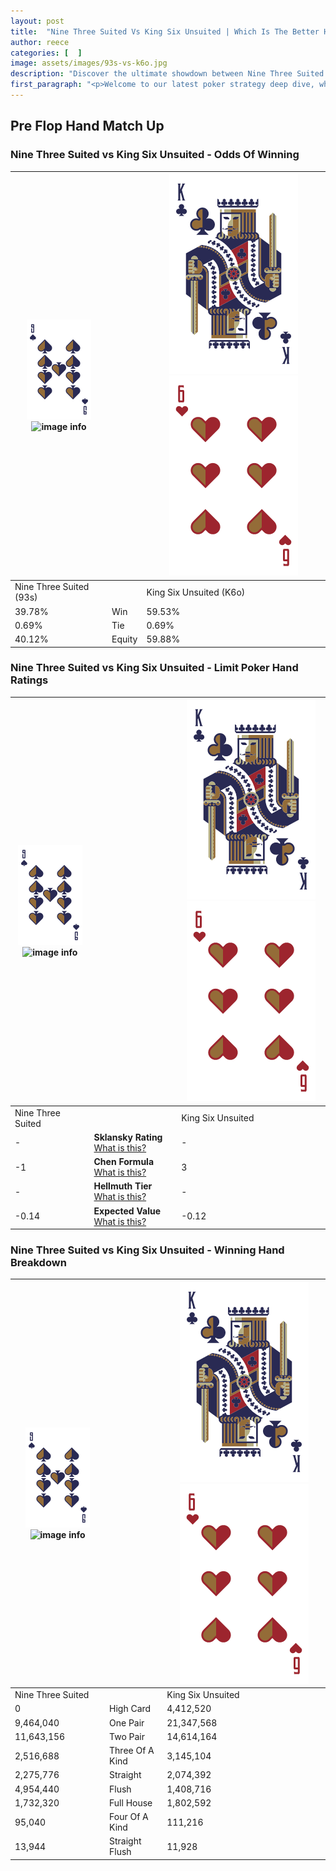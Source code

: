 ```yaml
---
layout: post
title:  "Nine Three Suited Vs King Six Unsuited | Which Is The Better Hand In Poker? A Complete Guide"
author: reece
categories: [  ]
image: assets/images/93s-vs-k6o.jpg
description: "Discover the ultimate showdown between Nine Three Suited and King Six Unsuited in poker! Uncover the odds, strategies, and scenarios where one hand triumphs over the other. Get ready to up your poker game with this thrilling analysis."
first_paragraph: "<p>Welcome to our latest poker strategy deep dive, where we're pitting two distinct hands against each other in a high-stakes showdown: Nine Three Suited vs King Six Unsuited.</p><p>In the dynamic world of poker, every decision counts, and knowing which hand holds the upper hand is key to your success at the table.</p><p>In this article, we'll dissect these two hands, explore the scenarios where one dominates the other, and equip you with the knowledge to make strategic choices that can tip the odds in your favor.</p><p>Get ready to unravel the intriguing dynamics of these poker hands and elevate your game to new heights.</p>"
---
```




[comment]: # (sp0)

## Pre Flop Hand Match Up

<div class="table hand-ratings" markdown="1"> 



### Nine Three Suited vs King Six Unsuited - Odds Of Winning


    
| ![image info](assets/images/hand1/9.png) ![image info](assets/images/hand1/3s.png) |  | ![image info](assets/images/hand2/K.png) ![image info](assets/images/hand2/6o.png) |
| -------- | -------- | -------- |
| Nine Three Suited (93s) |  | King Six Unsuited (K6o) |
| 39.78% | Win | 59.53% |
| 0.69% | Tie | 0.69% |
| 40.12% | Equity | 59.88% |




[comment]: # (sp1)



### Nine Three Suited vs King Six Unsuited - Limit Poker Hand Ratings


    
| ![image info](assets/images/hand1/9.png) ![image info](assets/images/hand1/3s.png) |  | ![image info](assets/images/hand2/K.png) ![image info](assets/images/hand2/6o.png) |
| -------- | -------- | -------- |
| Nine Three Suited |  | King Six Unsuited |
| - | **Sklansky Rating** [What is this?](/sklansky-rating-explained) | - |
| -1 | **Chen Formula** [What is this?](/chen-formula-explained) | 3 |
| - | **Hellmuth Tier** [What is this?](/Hellmuth-tier-explained) | - |
| -0.14 | **Expected Value** [What is this?](/expected-value-explained) | -0.12 |




[comment]: # (sp2)



### Nine Three Suited vs King Six Unsuited - Winning Hand Breakdown


    
| ![image info](assets/images/hand1/9.png) ![image info](assets/images/hand1/3s.png) |  | ![image info](assets/images/hand2/K.png) ![image info](assets/images/hand2/6o.png) |
| -------- | -------- | -------- |
| Nine Three Suited |  | King Six Unsuited |
| 0 | High Card | 4,412,520 |
| 9,464,040 | One Pair | 21,347,568 |
| 11,643,156 | Two Pair | 14,614,164 |
| 2,516,688 | Three Of A Kind | 3,145,104 |
| 2,275,776 | Straight | 2,074,392 |
| 4,954,440 | Flush | 1,408,716 |
| 1,732,320 | Full House | 1,802,592 |
| 95,040 | Four Of A Kind | 111,216 |
| 13,944 | Straight Flush | 11,928 |




[comment]: # (sp3)



</div>

[comment]: # (sp4)



[comment]: # (sp5)

